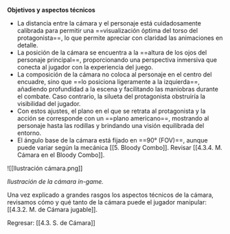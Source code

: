 
**Objetivos y aspectos técnicos**

- La distancia entre la cámara y el personaje está cuidadosamente calibrada para permitir una ==visualización óptima del torso del protagonista==, lo que permite apreciar con claridad las animaciones en detalle.
- La posición de la cámara se encuentra a la ==altura de los ojos del personaje principal==, proporcionando una perspectiva inmersiva que conecta al jugador con la experiencia del juego.
- La composición de la cámara no coloca al personaje en el centro del encuadre, sino que ==lo posiciona ligeramente a la izquierda==, añadiendo profundidad a la escena y facilitando las maniobras durante el combate. Caso contrario, la silueta del protagonista obstruiría la visibilidad del jugador.
- Con estos ajustes, el plano en el que se retrata al protagonista y la acción se corresponde con un ==plano americano==, mostrando al personaje hasta las rodillas y brindando una visión equilibrada del entorno.
- El ángulo base de la cámara está fijado en ==90° (FOV)==, aunque puede variar según la mecánica [[5. Bloody Combo]]. Revisar [[4.3.4. M. Cámara en el Bloody Combo]].

![[Ilustración cámara.png]]

*Ilustración de la cámara in-game.*

Una vez explicado a grandes rasgos los aspectos técnicos de la cámara, revisamos cómo y qué tanto de la cámara puede el jugador manipular: [[4.3.2. M. de Cámara jugable]].

Regresar: [[4.3. S. de Cámara]]